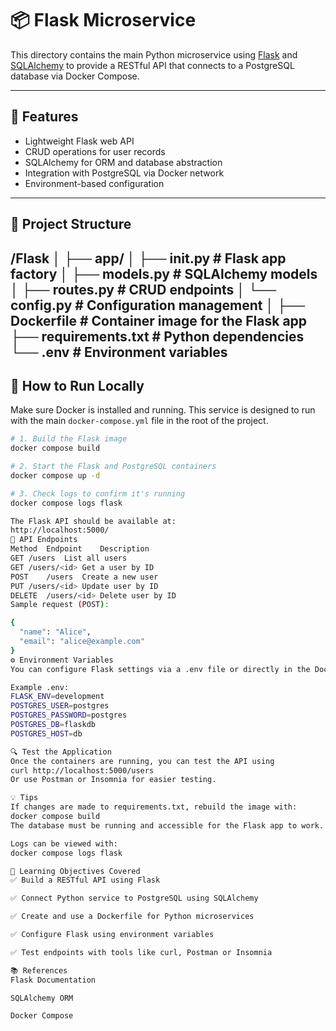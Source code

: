 # 📦 Flask Microservice

This directory contains the main Python microservice using [Flask](https://flask.palletsprojects.com/) and [SQLAlchemy](https://www.sqlalchemy.org/) to provide a RESTful API that connects to a PostgreSQL database via Docker Compose.

---

## 🚀 Features

- Lightweight Flask web API  
- CRUD operations for user records  
- SQLAlchemy for ORM and database abstraction  
- Integration with PostgreSQL via Docker network  
- Environment-based configuration

---

## 📁 Project Structure
/Flask │ ├── app/ │ ├── init.py # Flask app factory │ ├── models.py # SQLAlchemy models │ ├── routes.py # CRUD endpoints │ └── config.py # Configuration management │ ├── Dockerfile # Container image for the Flask app ├── requirements.txt # Python dependencies └── .env # Environment variables
---

## 🧪 How to Run Locally

Make sure Docker is installed and running. This service is designed to run with the main `docker-compose.yml` file in the root of the project.

```bash
# 1. Build the Flask image
docker compose build

# 2. Start the Flask and PostgreSQL containers
docker compose up -d

# 3. Check logs to confirm it's running
docker compose logs flask

The Flask API should be available at:
http://localhost:5000/
🔁 API Endpoints
Method	Endpoint	Description
GET	/users	List all users
GET	/users/<id>	Get a user by ID
POST	/users	Create a new user
PUT	/users/<id>	Update user by ID
DELETE	/users/<id>	Delete user by ID
Sample request (POST):

{
  "name": "Alice",
  "email": "alice@example.com"
}
⚙️ Environment Variables
You can configure Flask settings via a .env file or directly in the Docker Compose file.

Example .env:
FLASK_ENV=development
POSTGRES_USER=postgres
POSTGRES_PASSWORD=postgres
POSTGRES_DB=flaskdb
POSTGRES_HOST=db

🔍 Test the Application
Once the containers are running, you can test the API using
curl http://localhost:5000/users
Or use Postman or Insomnia for easier testing.

💡 Tips
If changes are made to requirements.txt, rebuild the image with:
docker compose build
The database must be running and accessible for the Flask app to work.

Logs can be viewed with:
docker compose logs flask

🎯 Learning Objectives Covered
✅ Build a RESTful API using Flask

✅ Connect Python service to PostgreSQL using SQLAlchemy

✅ Create and use a Dockerfile for Python microservices

✅ Configure Flask using environment variables

✅ Test endpoints with tools like curl, Postman or Insomnia

📚 References
Flask Documentation

SQLAlchemy ORM

Docker Compose



